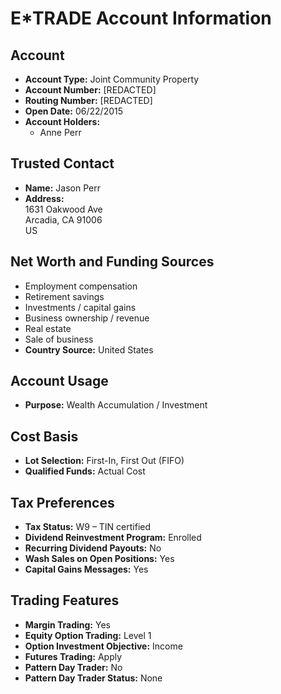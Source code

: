 # E*TRADE Account Information

## Account
- **Account Type:** Joint Community Property
- **Account Number:** [REDACTED]
- **Routing Number:** [REDACTED]
- **Open Date:** 06/22/2015
- **Account Holders:**  
  - Anne Perr  

## Trusted Contact
- **Name:** Jason Perr  
- **Address:**  
  1631 Oakwood Ave  
  Arcadia, CA 91006  
  US  

## Net Worth and Funding Sources
- Employment compensation  
- Retirement savings  
- Investments / capital gains  
- Business ownership / revenue  
- Real estate  
- Sale of business  
- **Country Source:** United States  

## Account Usage
- **Purpose:** Wealth Accumulation / Investment  

## Cost Basis
- **Lot Selection:** First-In, First Out (FIFO)  
- **Qualified Funds:** Actual Cost  

## Tax Preferences
- **Tax Status:** W9 – TIN certified  
- **Dividend Reinvestment Program:** Enrolled  
- **Recurring Dividend Payouts:** No  
- **Wash Sales on Open Positions:** Yes  
- **Capital Gains Messages:** Yes  

## Trading Features
- **Margin Trading:** Yes  
- **Equity Option Trading:** Level 1  
- **Option Investment Objective:** Income  
- **Futures Trading:** Apply  
- **Pattern Day Trader:** No  
- **Pattern Day Trader Status:** None  
